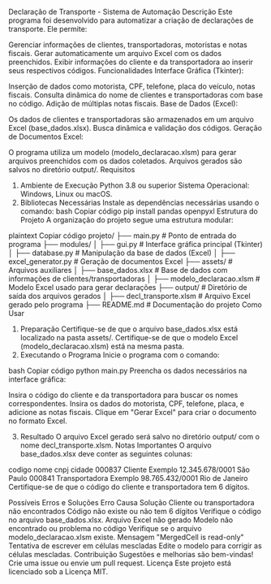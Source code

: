 Declaração de Transporte - Sistema de Automação
Descrição
Este programa foi desenvolvido para automatizar a criação de declarações de transporte. Ele permite:

Gerenciar informações de clientes, transportadoras, motoristas e notas fiscais.
Gerar automaticamente um arquivo Excel com os dados preenchidos.
Exibir informações do cliente e da transportadora ao inserir seus respectivos códigos.
Funcionalidades
Interface Gráfica (Tkinter):

Inserção de dados como motorista, CPF, telefone, placa do veículo, notas fiscais.
Consulta dinâmica do nome de clientes e transportadoras com base no código.
Adição de múltiplas notas fiscais.
Base de Dados (Excel):

Os dados de clientes e transportadoras são armazenados em um arquivo Excel (base_dados.xlsx).
Busca dinâmica e validação dos códigos.
Geração de Documentos Excel:

O programa utiliza um modelo (modelo_declaracao.xlsm) para gerar arquivos preenchidos com os dados coletados.
Arquivos gerados são salvos no diretório output/.
Requisitos
1. Ambiente de Execução
Python 3.8 ou superior
Sistema Operacional: Windows, Linux ou macOS.
2. Bibliotecas Necessárias
Instale as dependências necessárias usando o comando:
bash
Copiar código
pip install pandas openpyxl
Estrutura do Projeto
A organização do projeto segue uma estrutura modular:

plaintext
Copiar código
projeto/
├── main.py                     # Ponto de entrada do programa
├── modules/
│   ├── gui.py                  # Interface gráfica principal (Tkinter)
│   ├── database.py             # Manipulação da base de dados (Excel)
│   ├── excel_generator.py      # Geração de documentos Excel
├── assets/                     # Arquivos auxiliares
│   ├── base_dados.xlsx         # Base de dados com informações de clientes/transportadoras
│   ├── modelo_declaracao.xlsm  # Modelo Excel usado para gerar declarações
├── output/                     # Diretório de saída dos arquivos gerados
│   ├── decl_transporte.xlsm    # Arquivo Excel gerado pelo programa
├── README.md                   # Documentação do projeto
Como Usar
1. Preparação
Certifique-se de que o arquivo base_dados.xlsx está localizado na pasta assets/.
Certifique-se de que o modelo Excel (modelo_declaracao.xlsm) está na mesma pasta.
2. Executando o Programa
Inicie o programa com o comando:

bash
Copiar código
python main.py
Preencha os dados necessários na interface gráfica:

Insira o código do cliente e da transportadora para buscar os nomes correspondentes.
Insira os dados do motorista, CPF, telefone, placa, e adicione as notas fiscais.
Clique em "Gerar Excel" para criar o documento no formato Excel.

3. Resultado
O arquivo Excel gerado será salvo no diretório output/ com o nome decl_transporte.xlsm.
Notas Importantes
O arquivo base_dados.xlsx deve conter as seguintes colunas:

codigo	nome	cnpj	cidade
000837	Cliente Exemplo	12.345.678/0001	São Paulo
000841	Transportadora Exemplo	98.765.432/0001	Rio de Janeiro
Certifique-se de que o código do cliente e transportadora tem 6 dígitos.

Possíveis Erros e Soluções
Erro	Causa	Solução
Cliente ou transportadora não encontrados	Código não existe ou não tem 6 dígitos	Verifique o código no arquivo base_dados.xlsx.
Arquivo Excel não gerado	Modelo não encontrado ou problema no código	Verifique se o arquivo modelo_declaracao.xlsm existe.
Mensagem "MergedCell is read-only"	Tentativa de escrever em células mescladas	Edite o modelo para corrigir as células mescladas.
Contribuição
Sugestões e melhorias são bem-vindas! Crie uma issue ou envie um pull request.
Licença
Este projeto está licenciado sob a Licença MIT.

